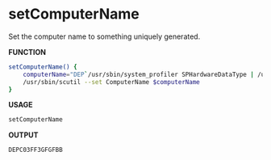 # setComputerName

Set the computer name to something uniquely generated.

**FUNCTION**
```bash
setComputerName() {
    computerName="DEP`/usr/sbin/system_profiler SPHardwareDataType | /usr/bin/awk '/Serial/ {print $4}'`"
    /usr/sbin/scutil --set ComputerName $computerName
}
```

**USAGE**
```bash
setComputerName
```

**OUTPUT**
```bash
DEPC03FF3GFGFBB
```